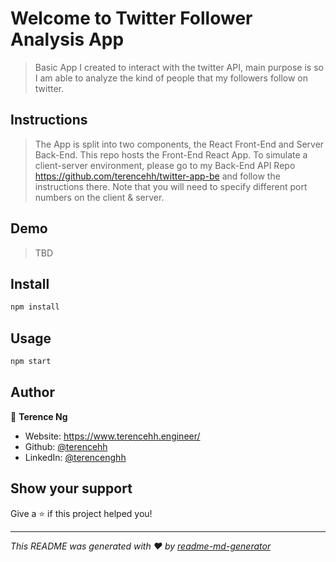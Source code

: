 ﻿# Welcome to Twitter Follower Analysis App

> Basic App I created to interact with the twitter API, main purpose is so I am able to analyze the kind of people that my followers follow on twitter.

## Instructions

> The App is split into two components, the React Front-End and Server Back-End. This repo hosts the Front-End React App. To simulate a client-server environment, please go to my Back-End API Repo https://github.com/terencehh/twitter-app-be and follow the instructions there. Note that you will need to specify different port numbers on the client & server.

## Demo

> TBD

## Install

```sh
npm install
```

## Usage

```sh
npm start
```

## Author

👤 **Terence Ng**

* Website: https://www.terencehh.engineer/
* Github: [@terencehh](https://github.com/terencehh)
* LinkedIn: [@terencenghh](https://linkedin.com/in/terencenghh)

## Show your support

Give a ⭐️ if this project helped you!


***
_This README was generated with ❤️ by [readme-md-generator](https://github.com/kefranabg/readme-md-generator)_
